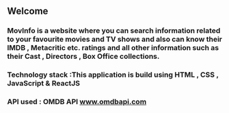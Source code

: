 <p><h2>Welcome</h2></p>
<p><h3>MovInfo is a website where you can search information related to your favourite movies and TV shows and also can know their IMDB , Metacritic etc. ratings and all other information such as their Cast , Directors , Box Office collections.</h3>
</p>
<p><h3>Technology stack :This application is build using HTML , CSS , JavaScript &amp; ReactJS</h3></p>
<p><h3>API used : OMDB API <a href="http://www.omdbapicom">www.omdbapi.com</a></h3></p>
            